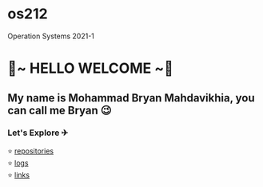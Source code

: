 # os212
Operation Systems 2021-1

# 🤗~ HELLO WELCOME ~🤗
## My name is Mohammad Bryan Mahdavikhia, you can call me Bryan 😉

### Let's Explore ✈
⭐ [repositories](https://github.com/bryanmahdavikhia?tab=repositories)<br>
⭐ [logs](https://github.com/bryanmahdavikhia/os212/blob/master/TXT/mylog.txt)<br>
⭐ [links](https://github.com/bryanmahdavikhia/os212/blob/master/links.md)
